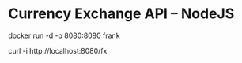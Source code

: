 # Currency Exchange API – NodeJS

docker run -d -p 8080:8080 frank

curl -i http://localhost:8080/fx
